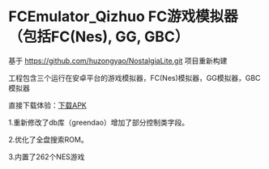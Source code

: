 # FCEmulator_Qizhuo FC游戏模拟器（包括FC(Nes), GG, GBC）
基于 https://github.com/huzongyao/NostalgiaLite.git 项目重新构建


工程包含三个运行在安卓平台的游戏模拟器，FC(Nes)模拟器，GG模拟器，GBC模拟器

直接下载体验：[下载APK]("https://github.com/qizhuocai/FCEmulator_Qizhuo/releases/tag/V1.4.01")


1.重新修改了db库（greendao）增加了部分控制类字段。


2.优化了全盘搜索ROM。


3.内置了262个NES游戏
